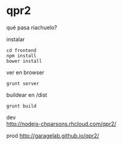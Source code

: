 qpr2
====

qué pasa riachuelo?  

instalar  
```
cd frontend
npm install  
bower install  
```

ver en browser  
```
grunt server  
```

buildear en /dist  
```
grunt build  
```

dev  
http://nodejs-chparsons.rhcloud.com/qpr2/  

prod
http://garagelab.github.io/qpr2/  

